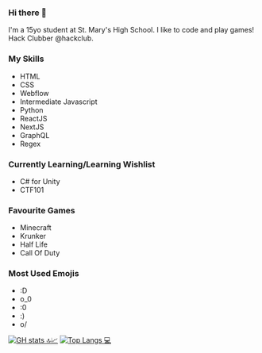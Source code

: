 ### Hi there 👋
I'm a 15yo student at St. Mary's High School. I like to code and play games! Hack Clubber @hackclub.

### My Skills
* HTML
* CSS
* Webflow
* Intermediate Javascript
* Python
* ReactJS  
* NextJS
* GraphQL
* Regex

### Currently Learning/Learning Wishlist
* C# for Unity  
* CTF101  

### Favourite Games
* Minecraft
* Krunker
* Half Life  
* Call Of Duty

### Most Used Emojis

* :D
* o_0
* :0
* :)
* o/

[![GH stats 🔝📈](https://github-readme-stats.vercel.app/api?username=faisalsayed10&count_private=true&show_icons=true&theme=tokyonight&line_height=33&hide_rank=false)](https://github.com/faisalsayed10?tab=repositories&q=&type=public&language=)
[![Top Langs 💻](https://github-readme-stats.vercel.app/api/top-langs/?username=faisalsayed10&count_private=true&theme=onedark&line_height=30&hide=Java&layout=default)](https://github.com/faisalsayed10?tab=repositories&q=&type=source&language=)
